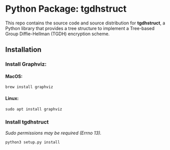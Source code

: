 # Python Package: tgdhstruct
This repo contains the source code and source distribution for **tgdhstruct**, a Python library that provides a tree structure to implement a Tree-based Group Diffie-Hellman (TGDH) encryption scheme. 
## Installation
### Install Graphviz:
#### MacOS:
```
brew install graphviz
```
#### Linux:
```
sudo apt install graphviz
```
### Install tgdhstruct
*Sudo permissions may be required (Errno 13).*
```
python3 setup.py install
```

